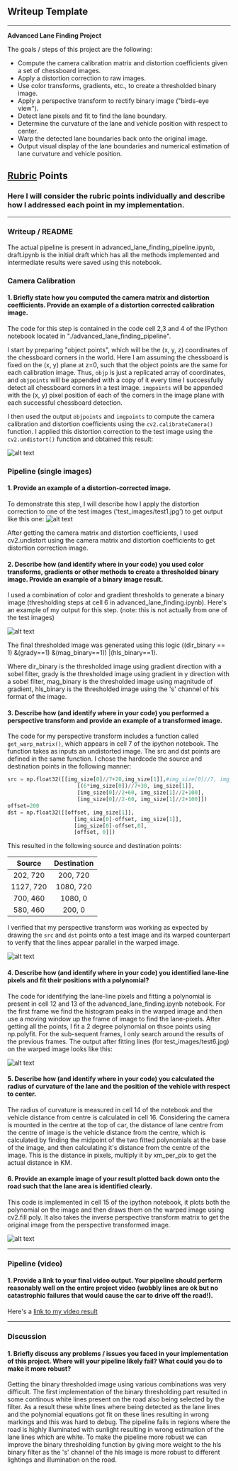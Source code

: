 ## Writeup Template

---

**Advanced Lane Finding Project**

The goals / steps of this project are the following:

* Compute the camera calibration matrix and distortion coefficients given a set of chessboard images.
* Apply a distortion correction to raw images.
* Use color transforms, gradients, etc., to create a thresholded binary image.
* Apply a perspective transform to rectify binary image ("birds-eye view").
* Detect lane pixels and fit to find the lane boundary.
* Determine the curvature of the lane and vehicle position with respect to center.
* Warp the detected lane boundaries back onto the original image.
* Output visual display of the lane boundaries and numerical estimation of lane curvature and vehicle position.

[//]: # (Image References)

[image1]: ./output_images/undistorted.jpg "Undistorted"
[image2]: ./output_images/undistorted_road.jpg "Road Transformed"
[image3]: ./output_images/thresholded_image.jpg "Binary Example"
[image4]: ./output_images/warped_img.jpg "Warp Example"
[image5]: ./output_images/polynomial_fit.jpg "Fit Visual"
[image6]: ./output_images/output.jpg "Output"
[video1]: ./project_video_output_combined.mp4 "Video"


## [Rubric](https://review.udacity.com/#!/rubrics/571/view) Points

### Here I will consider the rubric points individually and describe how I addressed each point in my implementation.  

---

### Writeup / README

The actual pipeline is present in advanced_lane_finding_pipeline.ipynb, draft.ipynb is the initial draft which has all the methods implemented and intermediate results were saved using this notebook.

### Camera Calibration

#### 1. Briefly state how you computed the camera matrix and distortion coefficients. Provide an example of a distortion corrected calibration image.

The code for this step is contained in the code cell 2,3 and 4 of the IPython notebook located in "./advanced_lane_finding_pipeline".  

I start by preparing "object points", which will be the (x, y, z) coordinates of the chessboard corners in the world. Here I am assuming the chessboard is fixed on the (x, y) plane at z=0, such that the object points are the same for each calibration image.  Thus, `objp` is just a replicated array of coordinates, and `objpoints` will be appended with a copy of it every time I successfully detect all chessboard corners in a test image.  `imgpoints` will be appended with the (x, y) pixel position of each of the corners in the image plane with each successful chessboard detection.  

I then used the output `objpoints` and `imgpoints` to compute the camera calibration and distortion coefficients using the `cv2.calibrateCamera()` function.  I applied this distortion correction to the test image using the `cv2.undistort()` function and obtained this result: 

![alt text][image1]

### Pipeline (single images)

#### 1. Provide an example of a distortion-corrected image.

To demonstrate this step, I will describe how I apply the distortion correction to one of the test images ('test_images/test1.jpg') to get output like this one:
![alt text][image2]

After getting the camera matrix and distortion coefficients, I used cv2.undistort using the camera matrix and distortion coefficients to get distortion correction image.

#### 2. Describe how (and identify where in your code) you used color transforms, gradients or other methods to create a thresholded binary image.  Provide an example of a binary image result.

I used a combination of color and gradient thresholds to generate a binary image (thresholding steps at cell 6 in advanced_lane_finding.ipynb).  Here's an example of my output for this step.  (note: this is not actually from one of the test images)

![alt text][image3]

The final thresholded image was generated using this logic ((dir_binary == 1) &(grady==1) &(mag_binary==1)) |(hls_binary==1).

Where dir_binary is the thresholded image using gradient direction with a sobel filter,
grady is the thresholded image using gradient in y direction with a sobel filter,
mag_binary is the thresholded image using magnitude of gradient,
hls_binary is the thresholded image using the 's' channel of hls format of the image.

#### 3. Describe how (and identify where in your code) you performed a perspective transform and provide an example of a transformed image.

The code for my perspective transform includes a function called `get_warp_matrix()`, which appears in cell 7 of the ipython notebook. The function takes as inputs an undistorted image. The src and dst points are defined in the same function.  I chose the hardcode the source and destination points in the following manner:

```python
src = np.float32([[img_size[0]//7+20,img_size[1]],#img_size[0]//7, img_size[1]],
                      [(6*img_size[0])//7+30, img_size[1]],
                      [img_size[0]//2+60, img_size[1]//2+100],
                      [img_size[0]//2-60, img_size[1]//2+100]])
offset=200
dst = np.float32([[offset, img_size[1]], 
                     [img_size[0]-offset, img_size[1]],
                     [img_size[0]-offset,0],
                     [offset, 0]])
```

This resulted in the following source and destination points:

| Source        | Destination   | 
|:-------------:|:-------------:| 
| 202, 720      | 200, 720      | 
| 1127, 720     | 1080, 720     |
| 700, 460      | 1080, 0       |
| 580, 460      | 200, 0        |

I verified that my perspective transform was working as expected by drawing the `src` and `dst` points onto a test image and its warped counterpart to verify that the lines appear parallel in the warped image.

![alt text][image4]

#### 4. Describe how (and identify where in your code) you identified lane-line pixels and fit their positions with a polynomial?

The code for identifying the lane-line pixels and fitting a polynomial is present in cell 12 and 13 of the advanced_lane_finding.ipynb notebook.
For the first frame we find the histogram peaks in the warped image and then use a moving window up the frame of image to find the lane-pixels. After getting all the points, I fit a 2 degree polynomial on thsoe points using np.polyfit.
For the sub-sequent frames, I only search around the results of the previous frames.
The output after fitting lines (for test_images/test6.jpg) on the warped image looks like this:

![alt text][image5]

#### 5. Describe how (and identify where in your code) you calculated the radius of curvature of the lane and the position of the vehicle with respect to center.

The radius of curvature is measured in cell 14 of the notebook and the vehicle distance from centre is calculated in cell 16. Considering the camera is mounted in the centre at the top of car, the distance of lane centre from the centre of image is the vehicle distance from the centre, which is calculated by finding the midpoint of the two fitted polynomials at the base of the image, and then calculating it's distance from the centre of the image. This is the distance in pixels, multiply it by xm_per_pix to get the actual distance in KM.

#### 6. Provide an example image of your result plotted back down onto the road such that the lane area is identified clearly.

This code is implemented in cell 15 of the ipython notebook, it plots both the polynomial on the image and then draws them on the warped image using cv2.fill poly. It also takes the inverse perspective transform matrix to get the original image from the perspective transformed image.

![alt text][image6]

---

### Pipeline (video)

#### 1. Provide a link to your final video output.  Your pipeline should perform reasonably well on the entire project video (wobbly lines are ok but no catastrophic failures that would cause the car to drive off the road!).

Here's a [link to my video result](./project_video.mp4)

---

### Discussion

#### 1. Briefly discuss any problems / issues you faced in your implementation of this project.  Where will your pipeline likely fail?  What could you do to make it more robust?

Getting the binary thresholded image using various combinations was very difficult. The first implementation of the binary thresholding part resulted in some continous white lines present on the road also being selected by the filter. As a result these white lines where being detected as the lane lines and the polynomial equations got fit on these lines resulting in wrong markings and this was hard to debug.
The pipeline fails in regions where the road is highly illuminated with sunlight resulting in wrong estimation of the lane lines which are white.
To make the pipeline more robust we can improve the binary thresholding function by giving more weight to the hls binary filter as the 's' channel of the hls image is more robust to different lightings and illumination on the road.